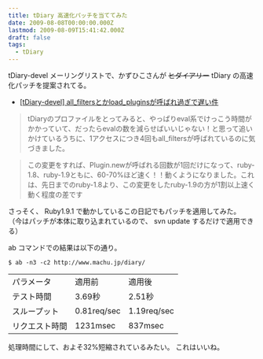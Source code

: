 ```yaml
---
title: tDiary 高速化パッチを当ててみた
date: 2009-08-08T00:00:00.000Z
lastmod: 2009-08-09T15:41:42.000Z
draft: false
tags:
  - tDiary
---
```


tDiary-devel メーリングリストで、かずひこさんが ~~ヒダイアリー~~ tDiary の高速化パッチを提案されてる。

* [\[tDiary-devel\] all\_filtersとかload\_pluginsが呼ばれ過ぎで遅い件](http://sourceforge.net/mailarchive/forum.php?thread_name=4A781784.9030500%40fdiary.net\&forum_name=tdiary-devel)

> tDiaryのプロファイルをとってみると、やっぱりeval系でけっこう時間がかかっていて、だったらevalの数を減らせばいいじゃない！と思って追いかけているうちに、1アクセスにつき4回もall\_filtersが呼ばれているのに気づきました。

> この変更をすれば、Plugin.newが呼ばれる回数が1回だけになって、ruby-1.8、ruby-1.9ともに、60-70%ほど速く！！動くようになりました。これは、先日までのruby-1.8より、この変更をしたruby-1.9の方が1割以上速く動く程度の差です

さっそく、 Ruby1.9.1 で動かしているこの日記でもパッチを適用してみた。 （今はパッチが本体に取り込まれているので、 svn update するだけで適用できる）

ab コマンドでの結果は以下の通り。

```
$ ab -n3 -c2 http://www.machu.jp/diary/
```

|         |             |             |
| ------- | ----------- | ----------- |
| パラメータ   | 適用前         | 適用後         |
| テスト時間   | 3.69秒       | 2.51秒       |
| スループット  | 0.81req/sec | 1.19req/sec |
| リクエスト時間 | 1231msec    | 837msec     |

処理時間にして、およそ32%短縮されているみたい。 これはいいね。
